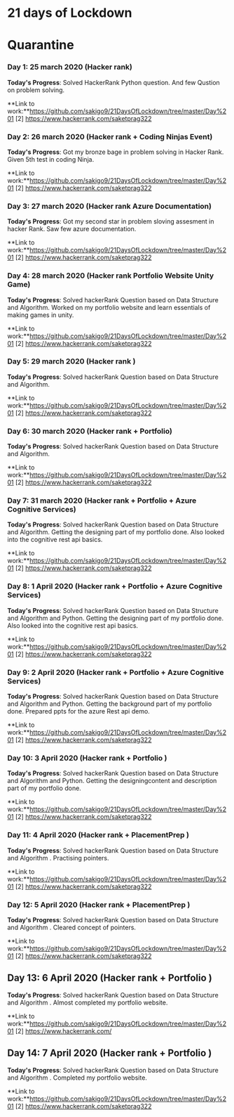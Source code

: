 # 21 days of Lockdown
# Quarantine 

### Day 1: 25 march 2020 (Hacker rank)

**Today's Progress**: Solved HackerRank Python question. And few Qustion on problem solving.

**Link to work:**https://github.com/sakigo9/21DaysOfLockdown/tree/master/Day%201 [2] https://www.hackerrank.com/saketprag322

### Day 2: 26 march 2020 (Hacker rank + Coding Ninjas Event)

**Today's Progress**: Got my bronze bage in problem solving in Hacker Rank. Given 5th test in coding Ninja.

**Link to work:**https://github.com/sakigo9/21DaysOfLockdown/tree/master/Day%201 [2] https://www.hackerrank.com/saketprag322

### Day 3: 27 march 2020 (Hacker rank Azure Documentation)

**Today's Progress**: Got my second star in problem sloving assesment in hacker Rank. Saw few azure documentation.

**Link to work:**https://github.com/sakigo9/21DaysOfLockdown/tree/master/Day%201 [2] https://www.hackerrank.com/saketprag322

### Day 4: 28 march 2020 (Hacker rank Portfolio Website Unity Game)

**Today's Progress**: Solved hackerRank Question based on Data Structure  and Algorithm. Worked on my portfolio website and learn essentials of making games in unity.

**Link to work:**https://github.com/sakigo9/21DaysOfLockdown/tree/master/Day%201 [2] https://www.hackerrank.com/saketprag322

### Day 5: 29 march 2020 (Hacker rank )

**Today's Progress**: Solved hackerRank Question based on Data Structure and Algorithm.

**Link to work:**https://github.com/sakigo9/21DaysOfLockdown/tree/master/Day%201 [2] https://www.hackerrank.com/saketprag322

### Day 6: 30 march 2020 (Hacker rank + Portfolio)

**Today's Progress**: Solved hackerRank Question based on Data Structure and Algorithm.

**Link to work:**https://github.com/sakigo9/21DaysOfLockdown/tree/master/Day%201 [2] https://www.hackerrank.com/saketprag322

### Day 7: 31 march 2020 (Hacker rank + Portfolio + Azure Cognitive Services)

**Today's Progress**: Solved hackerRank Question based on Data Structure and Algorithm. Getting the designing part of my portfolio done. Also looked into the cognitive rest api basics.

**Link to work:**https://github.com/sakigo9/21DaysOfLockdown/tree/master/Day%201 [2] https://www.hackerrank.com/saketprag322

### Day 8: 1 April 2020 (Hacker rank + Portfolio + Azure Cognitive Services)

**Today's Progress**: Solved hackerRank Question based on Data Structure and Algorithm and Python. Getting the designing part of my portfolio done. Also looked into the cognitive rest api basics.

**Link to work:**https://github.com/sakigo9/21DaysOfLockdown/tree/master/Day%201 [2] https://www.hackerrank.com/saketprag322

### Day 9: 2 April 2020 (Hacker rank + Portfolio + Azure Cognitive Services)

**Today's Progress**: Solved hackerRank Question based on Data Structure and Algorithm and Python. Getting the background part of my portfolio done. Prepared ppts for the azure Rest api demo.

**Link to work:**https://github.com/sakigo9/21DaysOfLockdown/tree/master/Day%201 [2] https://www.hackerrank.com/saketprag322

### Day 10: 3 April 2020 (Hacker rank + Portfolio )

**Today's Progress**: Solved hackerRank Question based on Data Structure and Algorithm and Python. Getting the designingcontent and description  part of my portfolio done. 

**Link to work:**https://github.com/sakigo9/21DaysOfLockdown/tree/master/Day%201 [2] https://www.hackerrank.com/saketprag322

### Day 11: 4 April 2020 (Hacker rank + PlacementPrep )

**Today's Progress**: Solved hackerRank Question based on Data Structure and Algorithm . Practising pointers.

**Link to work:**https://github.com/sakigo9/21DaysOfLockdown/tree/master/Day%201 [2] https://www.hackerrank.com/saketprag322

### Day 12: 5 April 2020 (Hacker rank + PlacementPrep )

**Today's Progress**: Solved hackerRank Question based on Data Structure and Algorithm . Cleared concept of pointers.

**Link to work:**https://github.com/sakigo9/21DaysOfLockdown/tree/master/Day%201 [2] https://www.hackerrank.com/saketprag322

## Day 13: 6 April 2020 (Hacker rank + Portfolio )

**Today's Progress**: Solved hackerRank Question based on Data Structure and Algorithm . Almost completed my portfolio website.

**Link to work:**https://github.com/sakigo9/21DaysOfLockdown/tree/master/Day%201 [2] https://www.hackerrank.com/

## Day 14: 7 April 2020 (Hacker rank + Portfolio )

**Today's Progress**: Solved hackerRank Question based on Data Structure and Algorithm . Completed my portfolio website.

**Link to work:**https://github.com/sakigo9/21DaysOfLockdown/tree/master/Day%201 [2] https://www.hackerrank.com/saketprag322